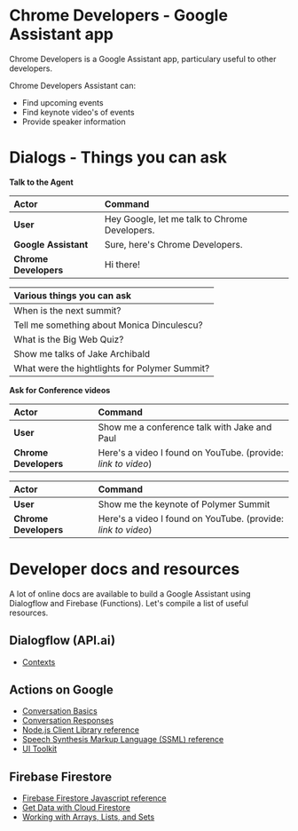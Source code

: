 # Chrome Developers - Google Assistant app

Chrome Developers is a Google Assistant app, particulary useful to other developers.

Chrome Developers Assistant can:
- Find upcoming events
- Find keynote video's of events
- Provide speaker information

# Dialogs - Things you can ask

**Talk to the Agent**

| Actor | Command |
| :--- | :--- |
| **User** | Hey Google, let me talk to Chrome Developers. |
| **Google Assistant** | Sure, here's Chrome Developers. |
| **Chrome Developers** | Hi there! |

| Various things you can ask |
| :--- |
| When is the next summit? |
| Tell me something about Monica Dinculescu? |
| What is the Big Web Quiz? |
| Show me talks of Jake Archibald |
| What were the hightlights for Polymer Summit? |


**Ask for Conference videos**

| Actor | Command |
| :--- | :--- |
| **User** | Show me a conference talk with Jake and Paul |
| **Chrome Developers** | Here's a video I found on YouTube. (provide: _link to video_) |

| Actor | Command |
| :--- | :--- |
| **User** | Show me the keynote of Polymer Summit |
| **Chrome Developers** | Here's a video I found on YouTube. (provide: _link to video_) |


# Developer docs and resources

A lot of online docs are available to build a Google Assistant using Dialogflow and Firebase (Functions). Let's compile a list of useful resources. 

## Dialogflow (API.ai)
- [Contexts](https://dialogflow.com/docs/contexts)

## Actions on Google
- [Conversation Basics](https://developers.google.com/actions/assistant/basics)
- [Conversation Responses](https://developers.google.com/actions/assistant/responses)
- [Node.js Client Library reference](https://developers.google.com/actions/reference/nodejs/AssistantApp)
- [Speech Synthesis Markup Language (SSML) reference](https://developers.google.com/actions/reference/ssml)
- [UI Toolkit](https://developers.google.com/actions/design/ui-toolkit)

## Firebase Firestore
- [Firebase Firestore Javascript reference](https://firebase.google.com/docs/reference/js/firebase.firestore)
- [Get Data with Cloud Firestore](https://firebase.google.com/docs/firestore/query-data/get-data)
- [Working with Arrays, Lists, and Sets](https://firebase.google.com/docs/firestore/solutions/arrays)
